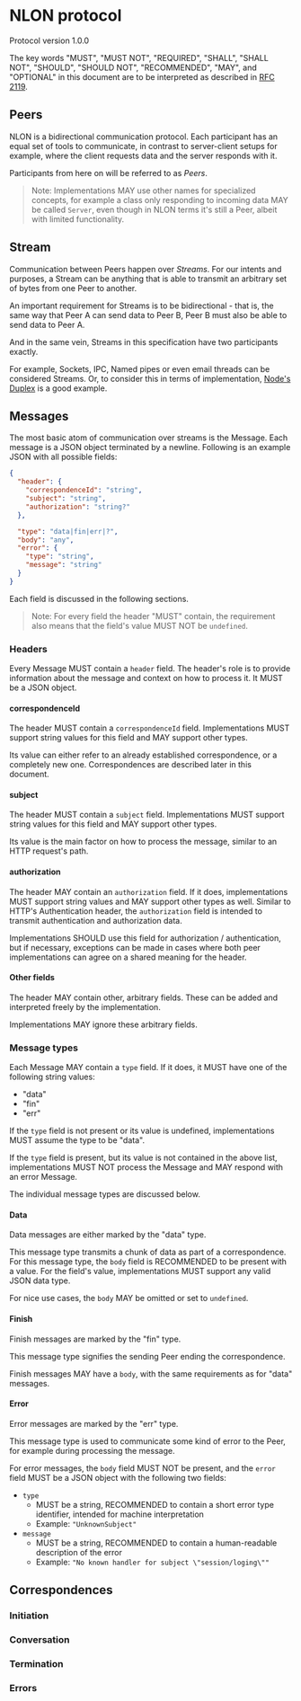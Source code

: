 # NLON protocol

Protocol version 1.0.0

The key words "MUST", "MUST NOT", "REQUIRED", "SHALL", "SHALL
NOT", "SHOULD", "SHOULD NOT", "RECOMMENDED",  "MAY", and
"OPTIONAL" in this document are to be interpreted as described in
[RFC 2119](https://www.rfc-editor.org/rfc/rfc2119).

## Peers

NLON is a bidirectional communication protocol. Each participant has an equal
set of tools to communicate, in contrast to server-client setups for example,
where the client requests data and the server responds with it.

Participants from here on will be referred to as *Peers*.

> Note: Implementations MAY use other names for specialized concepts, for
> example a class only responding to incoming data MAY be called `Server`, even
> though in NLON terms it's still a Peer, albeit with limited functionality.

## Stream

Communication between Peers happen over *Streams*. For our intents and purposes,
a Stream can be anything that is able to transmit an arbitrary set of bytes
from one Peer to another.

An important requirement for Streams is to be
bidirectional - that is, the same way that Peer A can send data to Peer B, Peer
B must also be able to send data to Peer A.

And in the same vein, Streams in this specification have two participants
exactly.

For example, Sockets, IPC, Named pipes or even email threads can be considered
Streams. Or, to consider this in terms of implementation, [Node's Duplex] is a
good example.

[Node's Duplex]: https://nodejs.org/api/stream.html#class-streamduplex

## Messages

The most basic atom of communication over streams is the Message. Each message
is a JSON object terminated by a newline. Following is an example JSON with all
possible fields:

```json
{
  "header": {
    "correspondenceId": "string",
    "subject": "string",
    "authorization": "string?"
  },

  "type": "data|fin|err|?",
  "body": "any",
  "error": {
    "type": "string",
    "message": "string"
  }
}
```

Each field is discussed in the following sections.

> Note: For every field the header "MUST" contain, the requirement also means
> that the field's value MUST NOT be `undefined`.

### Headers

Every Message MUST contain a `header` field. The header's role is to provide
information about the message and context on how to process it. It MUST be a
JSON object.

#### correspondenceId

The header MUST contain a `correspondenceId` field. Implementations MUST support
string values for this field and MAY support other types.

Its value can either refer to an already established correspondence, or a
completely new one. Correspondences are described later in this document.

#### subject

The header MUST contain a `subject` field. Implementations MUST support string
values for this field and MAY support other types.

Its value is the main factor on how to process the message, similar to an HTTP
request's path.

#### authorization

The header MAY contain an `authorization` field. If it does, implementations
MUST support string values and MAY support other types as well. Similar to
HTTP's Authentication header, the `authorization` field is intended to transmit
authentication and authorization data.

Implementations SHOULD use this field for authorization / authentication, but if
necessary, exceptions can be made in cases where both peer implementations can
agree on a shared meaning for the header.

#### Other fields

The header MAY contain other, arbitrary fields. These can be added and
interpreted freely by the implementation.

Implementations MAY ignore these arbitrary fields.

### Message types

Each Message MAY contain a `type` field. If it does, it MUST have one of the
following string values:

- "data"
- "fin"
- "err"

If the `type` field is not present or its value is undefined, implementations
MUST assume the type to be "data".

If the `type` field is present, but its value is not contained in the above
list, implementations MUST NOT process the Message and MAY respond with an error
Message.

The individual message types are discussed below.

#### Data

Data messages are either marked by the "data" type.

This message type transmits a chunk of data as part of a correspondence. For
this message type, the `body` field is RECOMMENDED to be present with a value.
For the field's value, implementations MUST support any valid JSON data type.

For nice use cases, the `body` MAY be omitted or set to `undefined`.

#### Finish

Finish messages are marked by the "fin" type.

This message type signifies the sending Peer ending the correspondence.

Finish messages MAY have a `body`, with the same requirements as for "data"
messages.

#### Error

Error messages are marked by the "err" type.

This message type is used to communicate some kind of error to the Peer, for
example during processing the message.

For error messages, the `body` field MUST NOT be present, and the `error` field
MUST be a JSON object with the following two fields:

- `type`
  - MUST be a string, RECOMMENDED to contain a short error type identifier,
    intended for machine interpretation
  - Example: `"UnknownSubject"`
- `message`
  - MUST be a string, RECOMMENDED to contain a human-readable description of the
    error
  - Example: `"No known handler for subject \"session/loging\""`

## Correspondences

### Initiation

### Conversation

### Termination

### Errors
